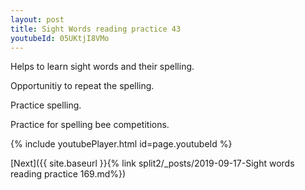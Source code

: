 ```yaml
---
layout: post
title: Sight Words reading practice 43
youtubeId: 05UKtjI8VMo
---
```

 
 
Helps to learn sight words and their spelling.

Opportunitiy to repeat the spelling. 

Practice spelling. 
 
Practice for spelling bee competitions. 
 
{% include youtubePlayer.html id=page.youtubeId %}
 
 

[Next]({{ site.baseurl }}{% link  split2/_posts/2019-09-17-Sight words reading practice 169.md%})
 
